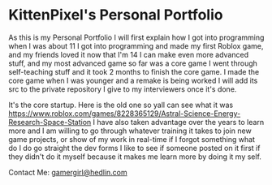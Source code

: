 # KittenPixel's Personal Portfolio

As this is my Personal Portfolio I will first explain how I got into programming when I was about 11 I got into programming and made my first Roblox game, and my friends loved it now that I'm 14 I can make even more advanced stuff, and my most advanced game so far was a core game I went through self-teaching stuff and it took 2 months to finish the core game. I made the core game when I was younger and a remake is being worked I will add its src to the private repository I give to my interviewers once it's done.

It's the core startup. Here is the old one so yall can see what it was https://www.roblox.com/games/8228365129/Astral-Science-Energy-Research-Space-Station I have also taken advantage over the years to learn more and I am willing to go through whatever training it takes to join new game projects, or show of my work in real-time if I forgot something what do I do go straight the dev forms I like to see if someone posted on it first if they didn't do it myself because it makes me learn more by doing it my self.

Contact Me:
gamergirl@hedlin.com

